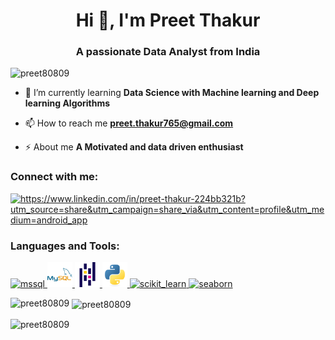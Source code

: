 <h1 align="center">Hi 👋, I'm Preet Thakur</h1>
<h3 align="center">A passionate Data Analyst from India</h3>



<p align="left"> <img src="https://komarev.com/ghpvc/?username=preet80809&label=Profile%20views&color=0e75b6&style=flat" alt="preet80809" /> </p>

- 🌱 I’m currently learning **Data Science with Machine learning and Deep learning Algorithms**

- 📫 How to reach me **preet.thakur765@gmail.com**

- ⚡ About me **A Motivated and data driven enthusiast**

<h3 align="left">Connect with me:</h3>
<p align="left">
<a href="https://linkedin.com/in/https://www.linkedin.com/in/preet-thakur-224bb321b?utm_source=share&utm_campaign=share_via&utm_content=profile&utm_medium=android_app" target="blank"><img align="center" src="https://raw.githubusercontent.com/rahuldkjain/github-profile-readme-generator/master/src/images/icons/Social/linked-in-alt.svg" alt="https://www.linkedin.com/in/preet-thakur-224bb321b?utm_source=share&utm_campaign=share_via&utm_content=profile&utm_medium=android_app" height="30" width="40" /></a>
</p>

<h3 align="left">Languages and Tools:</h3>
<p align="left"> <a href="https://www.microsoft.com/en-us/sql-server" target="_blank" rel="noreferrer"> <img src="https://www.svgrepo.com/show/303229/microsoft-sql-server-logo.svg" alt="mssql" width="40" height="40"/> </a> <a href="https://www.mysql.com/" target="_blank" rel="noreferrer"> <img src="https://raw.githubusercontent.com/devicons/devicon/master/icons/mysql/mysql-original-wordmark.svg" alt="mysql" width="40" height="40"/> </a> <a href="https://pandas.pydata.org/" target="_blank" rel="noreferrer"> <img src="https://raw.githubusercontent.com/devicons/devicon/2ae2a900d2f041da66e950e4d48052658d850630/icons/pandas/pandas-original.svg" alt="pandas" width="40" height="40"/> </a> <a href="https://www.python.org" target="_blank" rel="noreferrer"> <img src="https://raw.githubusercontent.com/devicons/devicon/master/icons/python/python-original.svg" alt="python" width="40" height="40"/> </a> <a href="https://scikit-learn.org/" target="_blank" rel="noreferrer"> <img src="https://upload.wikimedia.org/wikipedia/commons/0/05/Scikit_learn_logo_small.svg" alt="scikit_learn" width="40" height="40"/> </a> <a href="https://seaborn.pydata.org/" target="_blank" rel="noreferrer"> <img src="https://seaborn.pydata.org/_images/logo-mark-lightbg.svg" alt="seaborn" width="40" height="40"/> </a> </p>

<p><img align="left" src="https://github-readme-stats.vercel.app/api/top-langs?username=preet80809&show_icons=true&locale=en&layout=compact" alt="preet80809" /></p>

<p>&nbsp;<img align="center" src="https://github-readme-stats.vercel.app/api?username=preet80809&show_icons=true&locale=en" alt="preet80809" /></p>

<p><img align="center" src="https://github-readme-streak-stats.herokuapp.com/?user=preet80809&" alt="preet80809" /></p>
